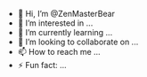 - 👋 Hi, I’m @ZenMasterBear
- 👀 I’m interested in ...
- 🌱 I’m currently learning ...
- 💞️ I’m looking to collaborate on ...
- 📫 How to reach me ...
- ⚡ Fun fact: ...

<!---
ZenMasterBear/ZenMasterBear is a ✨ special ✨ repository because its `README.md` (this file) appears on your GitHub profile.
You can click the Preview link to take a look at your changes.
--->

